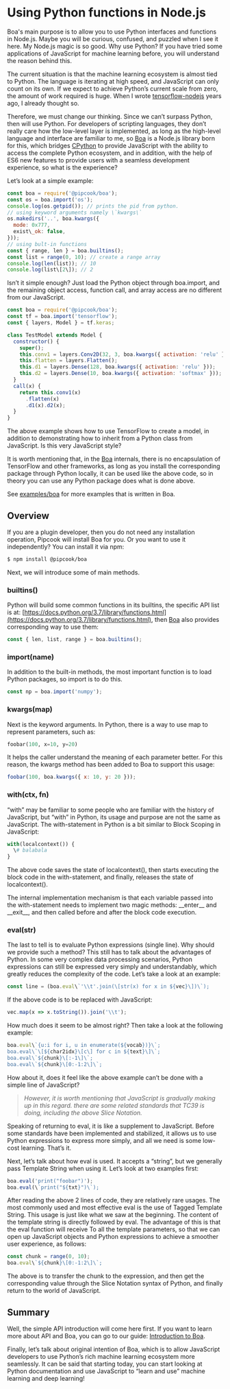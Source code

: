 # Using Python functions in Node.js

Boa's main purpose is to allow you to use Python interfaces and functions in Node.js. 
Maybe you will be curious, confused, and puzzled when I see it here. My Node.js magic 
is so good. Why use Python? If you have tried some applications of JavaScript for 
machine learning before, you will understand the reason behind this.

The current situation is that the machine learning ecosystem is almost tied to Python. 
The language is iterating at high speed, and JavaScript can only count on its own. If 
we expect to achieve Python’s current scale from zero, the amount of work required is 
huge. When I wrote [tensorflow-nodejs](https://github.com/yorkie/tensorflow-nodejs) 
years ago, I already thought so.

Therefore, we must change our thinking. Since we can’t surpass Python, then will use 
Python. For developers of scripting languages, they don’t really care how the low-level 
layer is implemented, as long as the high-level language and interface are familiar to 
me, so [Boa](https://github.com/alibaba/pipcook/tree/master/packages/boa) is a Node.js 
library born for this, which bridges [CPython](https://github.com/python/cpython) to 
provide JavaScript with the ability to access the complete Python ecosystem, and in 
addition, with the help of ES6 new features to provide users with a seamless development 
experience, so what is the experience?

Let’s look at a simple example:

```js
const boa = require('@pipcook/boa');  
const os = boa.import('os');  
console.log(os.getpid()); // prints the pid from python.  
// using keyword arguments namely \`kwargs\`  
os.makedirs('..', boa.kwargs({  
  mode: 0x777,  
  exist\_ok: false,  
}));  
// using bult-in functions  
const { range, len } = boa.builtins();  
const list = range(0, 10); // create a range array  
console.log(len(list)); // 10  
console.log(list\[2\]); // 2
```

Isn’t it simple enough? Just load the Python object through boa.import, and the remaining 
object access, function call, and array access are no different from our JavaScript.

```js
const boa = require('@pipcook/boa');  
const tf = boa.import('tensorflow');  
const { layers, Model } = tf.keras;

class TestModel extends Model {  
  constructor() {  
    super();  
    this.conv1 = layers.Conv2D(32, 3, boa.kwargs({ activation: 'relu' }));  
    this.flatten = layers.Flatten();  
    this.d1 = layers.Dense(128, boa.kwargs({ activation: 'relu' }));  
    this.d2 = layers.Dense(10, boa.kwargs({ activation: 'softmax' }));  
  }  
  call(x) {  
    return this.conv1(x)  
      .flatten(x)  
      .d1(x).d2(x);  
  }   
}
```

The above example shows how to use TensorFlow to create a model, in addition to demonstrating 
how to inherit from a Python class from JavaScript. Is this very JavaScript style?

It is worth mentioning that, in the [Boa](https://github.com/alibaba/pipcook/tree/master/packages/boa) 
internals, there is no encapsulation of TensorFlow and other frameworks, as long as you install 
the corresponding package through Python locally, it can be used like the above code, so in theory 
you can use any Python package does what is done above.

See [examples/boa](https://github.com/alibaba/pipcook/tree/master/example/boa) for more examples that is
written in Boa.

## Overview

If you are a plugin developer, then you do not need any installation operation, Pipcook will install Boa
for you. Or you want to use it independently? You can install it via npm:

```sh
$ npm install @pipcook/boa
```

Next, we will introduce some of main methods.

### builtins()

Python will build some common functions in its builtins, the specific API list is at: [https://docs.python.org/3.7/library/functions.html](https://docs.python.org/3.7/library/functions.html), 
then [Boa](https://github.com/alibaba/pipcook/tree/master/packages/boa) also provides corresponding way to use them:

```js
const { len, list, range } = boa.builtins();
```

### import(name)

In addition to the built-in methods, the most important function is to load Python packages, so import is to do this.

```js
const np = boa.import('numpy');
```

### kwargs(map)

Next is the keyword arguments. In Python, there is a way to use map to represent parameters, such as:

```py
foobar(100, x=10, y=20)
```

It helps the caller understand the meaning of each parameter better. For this reason, the kwargs method 
has been added to Boa to support this usage:

```js
foobar(100, boa.kwargs({ x: 10, y: 20 }));
```

### with(ctx, fn)

“with” may be familiar to some people who are familiar with the history of JavaScript, but “with” in 
Python, its usage and purpose are not the same as JavaScript. The with-statement in Python is a bit 
similar to Block Scoping in JavaScript:

```py
with(localcontext()) {  
  \# balabala  
}
```

The above code saves the state of localcontext(), then starts executing the block code in the 
with-statement, and finally, releases the state of localcontext().

The internal implementation mechanism is that each variable passed into the with-statement needs 
to implement two magic methods: \_\_enter\_\_ and \_\_exit\_\_, and then called before and after 
the block code execution.

### eval(str)

The last to tell is to evaluate Python expressions (single line). Why should we provide such a 
method? This still has to talk about the advantages of Python. In some very complex data processing 
scenarios, Python expressions can still be expressed very simply and understandably, which greatly 
reduces the complexity of the code. Let’s take a look at an example:

```js
const line = (boa.eval\`'\\t'.join(\[str(x) for x in ${vec}\])\`);
```

If the above code is to be replaced with JavaScript:

```js
vec.map(x => x.toString()).join('\\t');
```

How much does it seem to be almost right? Then take a look at the following example:

```js
boa.eval\`{u:i for i, u in enumerate(${vocab})}\`;  
boa.eval\`\[${char2idx}\[c\] for c in ${text}\]\`;
boa.eval\`${chunk}\[:-1\]\`;
boa.eval\`${chunk}\[0:-1:2\]\`;
```

How about it, does it feel like the above example can’t be done with a simple line of JavaScript?

> *However, it is worth mentioning that JavaScript is gradually making up in this regard. there 
> are some related standards that TC39 is doing, including the above Slice Notation.*

Speaking of returning to eval, it is like a supplement to JavaScript. Before some standards have 
been implemented and stabilized, it allows us to use Python expressions to express more simply, 
and all we need is some low-cost learning. That’s it.

Next, let’s talk about how eval is used. It accepts a “string”, but we generally pass Template 
String when using it. Let’s look at two examples first:

```js
boa.eval('print("foobar")');
boa.eval(\`print("${txt}")\`);
```

After reading the above 2 lines of code, they are relatively rare usages. The most commonly used 
and most effective eval is the use of Tagged Template String. This usage is just like what we saw 
at the beginning. The content of the template string is directly followed by eval. The advantage 
of this is that the eval function will receive To all the template parameters, so that we can open 
up JavaScript objects and Python expressions to achieve a smoother user experience, as follows:

```js
const chunk = range(0, 10);  
boa.eval\`${chunk}\[0:-1:2\]\`;
```

The above is to transfer the chunk to the expression, and then get the corresponding value through 
the Slice Notation syntax of Python, and finally return to the world of JavaScript.

## Summary

Well, the simple API introduction will come here first. If you want to learn more about API and Boa,
you can go to our guide: [Introduction to Boa](../manual/intro-to-boa.md).

Finally, let’s talk about original intention of Boa, which is to allow JavaScript developers to use Python’s 
rich machine learning ecosystem more seamlessly. It can be said that starting today, you can start looking 
at Python documentation and use JavaScript to “learn and use” machine learning and deep learning!

